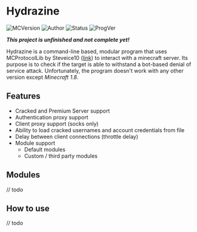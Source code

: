 # Hydrazine

![MCVersion](https://img.shields.io/badge/Minecraft%20version-1.8-orange.svg)
![Author](https://img.shields.io/badge/Author-xTACTIXzZ-yellow.svg)
![Status](https://img.shields.io/badge/Status-Alpha-red.svg)
![ProgVer](https://img.shields.io/badge/Program%20version-1.0-blue.svg)



***This project is unfinished and not complete yet!***

Hydrazine is a command-line based, modular program that uses MCProtocolLib by Steveice10 ([link](https://github.com/Steveice10/MCProtocolLib)) to interact with a minecraft server. Its purpose is to check if the target is able to withstand a bot-based denial of service attack. Unfortunately, the program doesn't work with any other version except *Minecraft 1.8*.


## Features
* Cracked and Premium Server support
* Authentication proxy support
* Client proxy support (socks only)
* Ability to load cracked usernames and account credentials from file
* Delay between client connections (throttle delay)
* Module support
  * Default modules
  * Custom / third party modules


## Modules
// todo

## How to use
// todo
